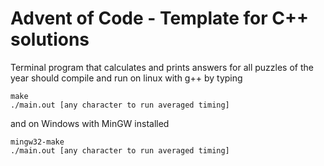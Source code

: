 # Advent of Code - Template for C++ solutions
Terminal program that calculates and prints answers for all puzzles of the year should compile and run on linux with g++ by typing
```
make
./main.out [any character to run averaged timing]
```
and on Windows with MinGW installed
```
mingw32-make
./main.out [any character to run averaged timing]
```
